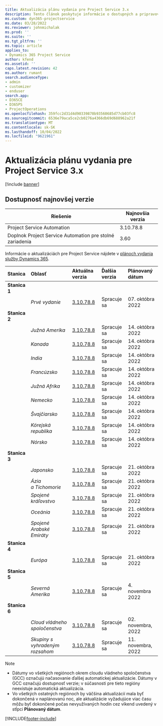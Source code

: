 ```yaml
---
title: Aktualizácia plánu vydania pre Project Service 3.x
description: Tento článok poskytuje informácie o dostupných a pripravovaných vydaniach Dynamics 365 Project Service Automation.
ms.custom: dyn365-projectservice
ms.date: 03/28/2022
ms.reviewer: johnmichalak
ms.prod: ''
ms.suite: ''
ms.tgt_pltfrm: ''
ms.topic: article
applies_to:
- Dynamics 365 Project Service
author: kfend
ms.assetid: ''
caps.latest.revision: 42
ms.author: rumant
search.audienceType:
- admin
- customizer
- enduser
search.app:
- D365CE
- D365PS
- ProjectOperations
ms.openlocfilehash: 359fcc2d31d4d90339870b93560685d77cb03fc8
ms.sourcegitcommit: 6536e79aca5ce2cb0276a4366db69d688962a21f
ms.translationtype: MT
ms.contentlocale: sk-SK
ms.lasthandoff: 10/04/2022
ms.locfileid: "9621961"
---
```

# <a name="update-release-schedule-for-project-service-3x"></a>Aktualizácia plánu vydania pre Project Service 3.x

[!include [banner](../includes/psa-now-project-operations.md)]

## <a name="latest-version-availability"></a>Dostupnosť najnovšej verzie

| Riešenie  | Najnovšia verzia |
|-------|----|
| Project Service Automation    | 3.10.78.8 |
| Doplnok Project Service Automation pre stolné zariadenia                | 3.60          |

Informácie o aktualizáciách pre Project Service nájdete v [plánoch vydania služby Dynamics 365](/dynamics365/release-plans/). 

| Stanica  | Oblasť | Aktuálna verzia | Ďalšia verzia |  Plánovaný dátum
| :---   | :---   | :---   | :---   |:---   |         
|<strong>Stanica 1</strong> | |  |  | |
| | <i>Prvé vydanie</i> | [3.10.78.8](whats-new-ur-47.md)| Spracuje sa | 07. októbra 2022
|<strong>Stanica 2</strong> | |  |  | |
| | <i>Južná Amerika</i> | [3.10.78.8](whats-new-ur-47.md) | Spracuje sa | 14. októbra 2022
| | <i>Kanada</i> | [3.10.78.8](whats-new-ur-47.md) | Spracuje sa | 14. októbra 2022
| | <i>India</i> | [3.10.78.8](whats-new-ur-47.md) | Spracuje sa | 14. októbra 2022
| | <i>Francúzsko</i> | [3.10.78.8](whats-new-ur-47.md) | Spracuje sa | 14. októbra 2022
| | <i>Južná Afrika</i> | [3.10.78.8](whats-new-ur-47.md) | Spracuje sa | 14. októbra 2022
| | <i>Nemecko</i> | [3.10.78.8](whats-new-ur-47.md) | Spracuje sa | 14. októbra 2022
| | <i>Švajčiarsko</i> | [3.10.78.8](whats-new-ur-47.md) | Spracuje sa | 14. októbra 2022
| | <i>Kórejská republika</i> | [3.10.78.8](whats-new-ur-47.md) | Spracuje sa | 14. októbra 2022
| | <i>Nórsko</i> | [3.10.78.8](whats-new-ur-47.md) | Spracuje sa | 14. októbra 2022
|<strong>Stanica 3</strong> | |  |  | |
| | <i>Japonsko</i> | [3.10.78.8](whats-new-ur-47.md) | Spracuje sa | 21. októbra 2022
| | <i>Ázia a Tichomorie</i> | [3.10.78.8](whats-new-ur-47.md) | Spracuje sa | 21. októbra 2022
| | <i>Spojené kráľovstvo</i> | [3.10.78.8](whats-new-ur-47.md) | Spracuje sa | 21. októbra 2022
| | <i>Oceánia</i> | [3.10.78.8](whats-new-ur-47.md) | Spracuje sa | 21. októbra 2022
| | <i>Spojené Arabské Emiráty</i> | [3.10.78.8](whats-new-ur-47.md) | Spracuje sa | 21. októbra 2022
|<strong>Stanica 4</strong> | |  |  | |
| | <i>Európa</i> | [3.10.78.8](whats-new-ur-47.md) | Spracuje sa | 21. októbra 2022
|<strong>Stanica 5</strong> | |  |  | |
| | <i>Severná Amerika</i> | [3.10.78.8](whats-new-ur-47.md) | Spracuje sa | 4. novembra 2022
|<strong>Stanica 6</strong> | |  |  | |
| | <i>Cloud vládneho spoločenstva</i> | [3.10.78.8](whats-new-ur-47.md) | Spracuje sa | 02. novembra, 2022
| | <i>Skupiny s vyhradeným rozsahom</i> | [3.10.78.8](whats-new-ur-47.md) | Spracuje sa | 11. novembra, 2022




>[!Note]
> - Dátumy vo všetkých regiónoch okrem cloudu vládneho spoločenstva (GCC) označujú načasovanie ďalšej automatickej aktualizácie. Dátumy v GCC označujú dostupnosť verzie; v súčasnosti pre tieto regióny neexistuje automatická aktualizácia.
> - Vo všetkých ostatných regiónoch by väčšina aktualizácií mala byť dokončená v naplánovanú noc, ale aktualizácie vyžadujúce viac času môžu byť dokončené počas nevyužívaných hodín cez víkend uvedený v stĺpci **Plánovaný dátum**.


[!INCLUDE[footer-include](../includes/footer-banner.md)]
